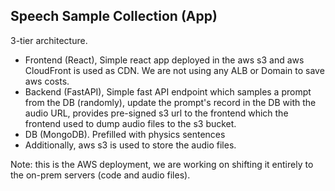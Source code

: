 ## Speech Sample Collection (App)

3-tier architecture. 
- Frontend (React),
  Simple react app deployed in the aws s3 and aws CloudFront is used as CDN. We are not using any ALB or Domain to save aws costs. 
- Backend (FastAPI),
  Simple fast API endpoint which
      samples a prompt from the DB (randomly),
      update the prompt's record in the DB with the audio URL,
      provides pre-signed s3 url to the frontend which the frontend used to dump audio files to the s3 bucket.
- DB (MongoDB).
  Prefilled with physics sentences
- Additionally, aws s3 is used to store the audio files.

Note: this is the AWS deployment, we are working on shifting it entirely to the on-prem servers (code and audio files).
